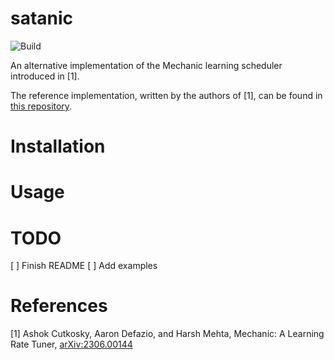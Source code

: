# satanic

![Build](https://github.com/dscamiss/satanic/actions/workflows/python-package.yml/badge.svg)

An alternative implementation of the Mechanic learning scheduler introduced in [1].

The reference implementation, written by the authors of [1], can be found in [this repository](https://github.com/optimizedlearning/mechanic).

# Installation

# Usage

# TODO

[ ] Finish README
[ ] Add examples

# References

[1] Ashok Cutkosky, Aaron Defazio, and Harsh Mehta, Mechanic: A Learning Rate Tuner, [arXiv:2306.00144](https://arxiv.org/abs/2306.00144)
